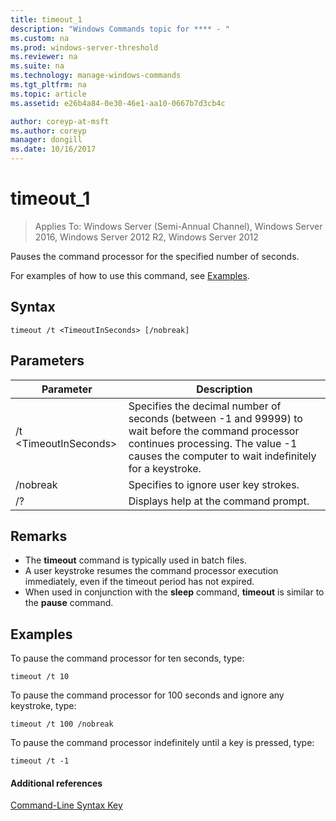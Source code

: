 ```yaml
---
title: timeout_1
description: "Windows Commands topic for **** - "
ms.custom: na
ms.prod: windows-server-threshold
ms.reviewer: na
ms.suite: na
ms.technology: manage-windows-commands
ms.tgt_pltfrm: na
ms.topic: article
ms.assetid: e26b4a84-0e30-46e1-aa10-0667b7d3cb4c

author: coreyp-at-msft
ms.author: coreyp
manager: dongill
ms.date: 10/16/2017
---
```


# timeout_1

> Applies To: Windows Server (Semi-Annual Channel), Windows Server 2016, Windows Server 2012 R2, Windows Server 2012

Pauses the command processor for the specified number of seconds.

For examples of how to use this command, see [Examples](#BKMK_examples).

## Syntax

```
timeout /t <TimeoutInSeconds> [/nobreak] 
```

## Parameters

|Parameter|Description|
|---------|-----------|
|/t \<TimeoutInSeconds>|Specifies the decimal number of seconds (between -1 and 99999) to wait before the command processor continues processing. The value -1 causes the computer to wait indefinitely for a keystroke.|
|/nobreak|Specifies to ignore user key strokes.|
|/?|Displays help at the command prompt.|

## Remarks

-   The **timeout** command is typically used in batch files.
-   A user keystroke resumes the command processor execution immediately, even if the timeout period has not expired.
-   When used in conjunction with the **sleep** command, **timeout** is similar to the **pause** command.

## <a name="BKMK_examples"></a>Examples

To pause the command processor for ten seconds, type:
```
timeout /t 10
```
To pause the command processor for 100 seconds and ignore any keystroke, type:
```
timeout /t 100 /nobreak
```
To pause the command processor indefinitely until a key is pressed, type:
```
timeout /t -1
```

#### Additional references

[Command-Line Syntax Key](command-line-syntax-key.md)
